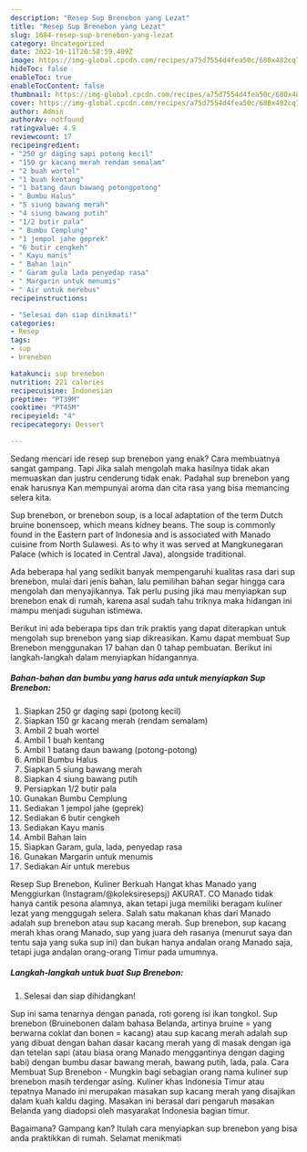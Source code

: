 ```yaml
---
description: "Resep Sup Brenebon yang Lezat"
title: "Resep Sup Brenebon yang Lezat"
slug: 1684-resep-sup-brenebon-yang-lezat
category: Uncategorized
date: 2022-10-11T20:58:59.409Z
image: https://img-global.cpcdn.com/recipes/a75d7554d4fea50c/680x482cq70/sup-brenebon-foto-resep-utama.jpg
hideToc: false
enableToc: true
enableTocContent: false
thumbnail: https://img-global.cpcdn.com/recipes/a75d7554d4fea50c/680x482cq70/sup-brenebon-foto-resep-utama.jpg
cover: https://img-global.cpcdn.com/recipes/a75d7554d4fea50c/680x482cq70/sup-brenebon-foto-resep-utama.jpg
author: Admin
authorAv: notfound
ratingvalue: 4.9
reviewcount: 17
recipeingredient:
- "250 gr daging sapi potong kecil"
- "150 gr kacang merah rendam semalam"
- "2 buah wortel"
- "1 buah kentang"
- "1 batang daun bawang potongpotong"
- " Bumbu Halus"
- "5 siung bawang merah"
- "4 siung bawang putih"
- "1/2 butir pala"
- " Bumbu Cemplung"
- "1 jempol jahe geprek"
- "6 butir cengkeh"
- " Kayu manis"
- " Bahan lain"
- " Garam gula lada penyedap rasa"
- " Margarin untuk menumis"
- " Air untuk merebus"
recipeinstructions:

- "Selesai dan siap dinikmati!"
categories:
- Resep
tags:
- sup
- brenebon

katakunci: sup brenebon 
nutrition: 221 calories
recipecuisine: Indonesian
preptime: "PT39M"
cooktime: "PT45M"
recipeyield: "4"
recipecategory: Dessert

---
```



Sedang mencari ide resep sup brenebon yang enak? Cara membuatnya sangat gampang. Tapi Jika salah mengolah maka hasilnya tidak akan memuaskan dan justru cenderung tidak enak. Padahal sup brenebon yang enak harusnya Kan mempunyai aroma dan cita rasa yang bisa memancing selera kita.


Sup brenebon, or brenebon soup, is a local adaptation of the term Dutch bruine bonensoep, which means kidney beans. The soup is commonly found in the Eastern part of Indonesia and is associated with Manado cuisine from North Sulawesi. As to why it was served at Mangkunegaran Palace (which is located in Central Java), alongside traditional.

Ada beberapa hal yang sedikit banyak mempengaruhi kualitas rasa dari sup brenebon, mulai dari jenis bahan, lalu pemilihan bahan segar hingga cara mengolah dan menyajikannya. Tak perlu pusing jika mau menyiapkan sup brenebon enak di rumah, karena asal sudah tahu triknya maka hidangan ini mampu menjadi suguhan istimewa.


Berikut ini ada beberapa tips dan trik praktis yang dapat diterapkan untuk mengolah sup brenebon yang siap dikreasikan. Kamu dapat membuat Sup Brenebon menggunakan 17 bahan dan 0 tahap pembuatan. Berikut ini langkah-langkah dalam menyiapkan hidangannya.

<!--inarticleads1-->

##### Bahan-bahan dan bumbu yang harus ada untuk menyiapkan Sup Brenebon:

1. Siapkan 250 gr daging sapi (potong kecil)
1. Siapkan 150 gr kacang merah (rendam semalam)
1. Ambil 2 buah wortel
1. Ambil 1 buah kentang
1. Ambil 1 batang daun bawang (potong-potong)
1. Ambil  Bumbu Halus
1. Siapkan 5 siung bawang merah
1. Siapkan 4 siung bawang putih
1. Persiapkan 1/2 butir pala
1. Gunakan  Bumbu Cemplung
1. Sediakan 1 jempol jahe (geprek)
1. Sediakan 6 butir cengkeh
1. Sediakan  Kayu manis
1. Ambil  Bahan lain
1. Siapkan  Garam, gula, lada, penyedap rasa
1. Gunakan  Margarin untuk menumis
1. Sediakan  Air untuk merebus


Resep Sup Brenebon, Kuliner Berkuah Hangat khas Manado yang Menggiurkan (Instagram/@koleksiresepsj) AKURAT. CO Manado tidak hanya cantik pesona alamnya, akan tetapi juga memiliki beragam kuliner lezat yang menggugah selera. Salah satu makanan khas dari Manado adalah sup brenebon atau sup kacang merah. Sup brenebon, sup kacang merah khas orang Manado, sup yang juara deh rasanya (menurut saya dan tentu saja yang suka sup ini) dan bukan hanya andalan orang Manado saja, tetapi juga andalan orang-orang Timur pada umumnya. 

<!--inarticleads2-->

##### Langkah-langkah untuk buat Sup Brenebon:


1. Selesai dan siap dihidangkan!

Sup ini sama tenarnya dengan panada, roti goreng isi ikan tongkol. Sup brenebon (Bruinebonen dalam bahasa Belanda, artinya bruine = yang berwarna coklat dan bonen = kacang) atau sup kacang merah adalah sup yang dibuat dengan bahan dasar kacang merah yang di masak dengan iga dan tetelan sapi (atau biasa orang Manado menggantinya dengan daging babi) dengan bumbu dasar bawang merah, bawang putih, lada, pala. Cara Membuat Sup Brenebon - Mungkin bagi sebagian orang nama kuliner sup brenebon masih terdengar asing. Kuliner khas Indonesia Timur atau tepatnya Manado ini merupakan masakan sup kacang merah yang disajikan dalam kuah kaldu daging. Masakan ini berasal dari pengaruh masakan Belanda yang diadopsi oleh masyarakat Indonesia bagian timur. 

Bagaimana? Gampang kan? Itulah cara menyiapkan sup brenebon yang bisa anda praktikkan di rumah. Selamat menikmati
